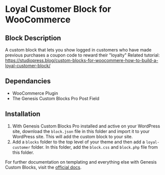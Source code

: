 # Loyal Customer Block for WooCommerce
## Block Description
A custom block that lets you show logged in customers who have made previous purchases a coupon code to reward their "loyalty"
Related tutorial: https://studiopress.blog/custom-blocks-for-woocommere-how-to-build-a-loyal-customer-block/ 

## Dependancies
- WooCommerce Plugin
- The Genesis Custom Blocks Pro Post Field

## Installation
1. With Genesis Custom Blocks Pro installed and active on your WordPress site, download the `block.json` file in this folder and import it to your WordPress site. This will add the custom block to your site.
2. Add a `blocks` folder to the top level of your theme and then add a `loyal-customer` folder. In this folder, add the `block.css` and `block.php` file from this folder.

For further documentation on templating and everything else with Genesis Custom Blocks, visit the [official docs](https://developer.wpengine.com/genesis-custom-blocks/).